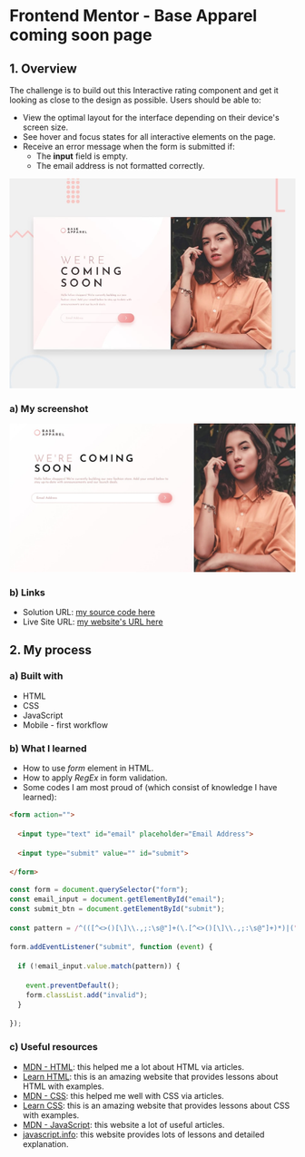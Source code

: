 # Frontend Mentor - Base Apparel coming soon page

## 1. Overview

The challenge is to build out this Interactive rating component and get it looking as close to the design as possible.
Users should be able to:
- View the optimal layout for the interface depending on their device's screen size.
- See hover and focus states for all interactive elements on the page.
- Receive an error message when the form is submitted if:
  - The **input** field is empty.
  - The email address is not formatted correctly.

![Design preview for the Interactive rating component coding challenge](./design/desktop-preview.jpg)

### a) My screenshot

![My screenshot](./screenshot.jpeg)

### b) Links

- Solution URL: [my source code here](https://github.com/hieutrantrong21520859MMCL21/FrontEndPractice_Intern_BaseApparelComingSoonPage)
- Live Site URL: [my website's URL here](https://hieutrantrong21520859mmcl21.github.io/FrontEndPractice_Intern_BaseApparelComingSoonPage/)

## 2. My process

### a) Built with

- HTML
- CSS
- JavaScript
- Mobile - first workflow

### b) What I learned

- How to use _form_ element in HTML.
- How to apply _RegEx_ in form validation.
- Some codes I am most proud of (which consist of knowledge I have learned):

```html
<form action="">
  
  <input type="text" id="email" placeholder="Email Address">

  <input type="submit" value="" id="submit">
    
</form>
```

```javascript
const form = document.querySelector("form");
const email_input = document.getElementById("email");
const submit_btn = document.getElementById("submit");

const pattern = /^(([^<>()[\]\\.,;:\s@"]+(\.[^<>()[\]\\.,;:\s@"]+)*)|(".+"))@((\[[0-9]{1,3}\.[0-9]{1,3}\.[0-9]{1,3}\.[0-9]{1,3}\])|(([a-zA-Z\-0-9]+\.)+[a-zA-Z]{2,}))$/;

form.addEventListener("submit", function (event) {

  if (!email_input.value.match(pattern)) {

    event.preventDefault();
    form.classList.add("invalid");
  }

});
```

### c) Useful resources

- [MDN - HTML](https://developer.mozilla.org/en-US/docs/Web/HTML): this helped me a lot about HTML via articles.
- [Learn HTML](https://web.dev/learn/html): this is an amazing website that provides lessons about HTML with examples.
- [MDN - CSS](https://developer.mozilla.org/en-US/docs/Web/CSS): this helped me well with CSS via articles.
- [Learn CSS](https://web.dev/learn/css): this is an amazing website that provides lessons about CSS with examples.
- [MDN - JavaScript](https://developer.mozilla.org/en-US/docs/Web/JavaScript): this website a lot of useful articles.
- [javascript.info](https://javascript.info/): this website provides lots of lessons and detailed explanation.